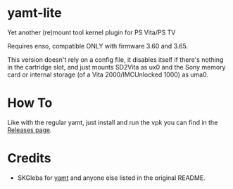 # yamt-lite
Yet another (re)mount tool kernel plugin for PS Vita/PS TV

Requires enso, compatible ONLY with firmware 3.60 and 3.65.

This version doesn't rely on a config file, it disables itself if there's nothing in the cartridge slot, and just mounts SD2Vita as ux0 and the Sony memory card or internal storage (of a Vita 2000/IMCUnlocked 1000) as uma0.

# How To
Like with the regular yamt, just install and run the vpk you can find in the [Releases page](https://github.com/AuroraWright/yamt-vita-lite/releases).
  
 # Credits
  - SKGleba for [yamt](https://github.com/SKGleba/yamt-vita) and anyone else listed in the original README.
